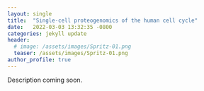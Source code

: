```yaml
---
layout: single
title:  "Single-cell proteogenomics of the human cell cycle"
date:   2022-03-03 13:32:35 -0800
categories: jekyll update
header:
  # image: /assets/images/Spritz-01.png
  teaser: /assets/images/Spritz-01.png
author_profile: true
---
```


Description coming soon.